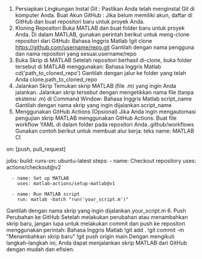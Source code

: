 1. Persiapkan Lingkungan
Instal Git : Pastikan Anda telah menginstal Git di komputer Anda.
Buat Akun GitHub : Jika belum memiliki akun, daftar di GitHub dan buat repositori baru untuk proyek Anda.
2. Kloning Repositori
Buka MATLAB dan buat folder baru untuk proyek Anda.
Di dalam MATLAB, gunakan perintah berikut untuk meng-clone repositori dari GitHub:
Bahasa Inggris Matlab
!git clone https://github.com/username/repo.git
Gantilah dengan nama pengguna dan nama repositori yang sesuai.username/repo
3. Buka Skrip di MATLAB
Setelah repositori berhasil di-clone, buka folder tersebut di MATLAB menggunakan:
Bahasa Inggris Matlab
cd('path_to_cloned_repo')
Gantilah dengan jalur ke folder yang telah Anda clone.path_to_cloned_repo
4. Jalankan Skrip
Temukan skrip MATLAB (file .m) yang ingin Anda jalankan.
Jalankan skrip tersebut dengan mengetikkan nama file (tanpa ekstensi .m) di Command Window:
Bahasa Inggris Matlab
script_name
Gantilah dengan nama skrip yang ingin dijalankan.script_name
5. Menggunakan GitHub Actions (Opsional)
Jika Anda ingin mengautomasi pengujian skrip MATLAB menggunakan GitHub Actions:
Buat file workflow YAML di dalam folder pada repositori Anda..github/workflows
Gunakan contoh berikut untuk membuat alur kerja:
teks
name: MATLAB CI

on: [push, pull_request]

jobs:
  build:
    runs-on: ubuntu-latest
    steps:
      - name: Checkout repository
        uses: actions/checkout@v2

      - name: Set up MATLAB
        uses: matlab-actions/setup-matlab@v1

      - name: Run MATLAB script
        run: matlab -batch "run('your_script.m')"
Gantilah dengan nama skrip yang ingin dijalankan.your_script.m
6. Push Perubahan ke GitHub
Setelah melakukan perubahan atau menambahkan skrip baru, jangan lupa untuk melakukan commit dan push ke repositori menggunakan perintah:
Bahasa Inggris Matlab
!git add .
!git commit -m "Menambahkan skrip baru"
!git push origin main
Dengan mengikuti langkah-langkah ini, Anda dapat menjalankan skrip MATLAB dari GitHub dengan mudah dan efisien.
